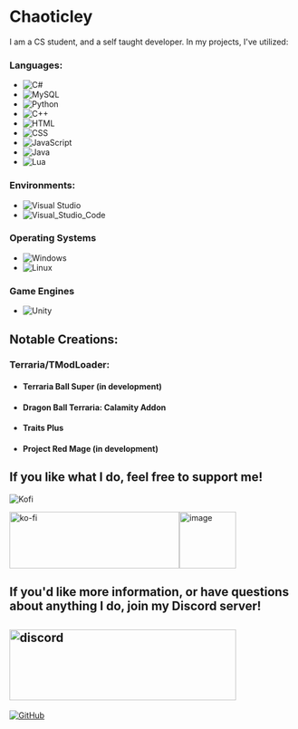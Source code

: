 # Chaoticley

I am a CS student, and a self taught developer.  In my projects, I've utilized:

### Languages:
- ![C#](https://img.shields.io/badge/C%23-873887?style=for-the-badge&logo=CSharp&logoColor=WHITE&logoWidth=20)
- ![MySQL](https://img.shields.io/badge/MySQL-00000F?style=for-the-badge&logo=mysql&logoColor=white)
- ![Python](https://img.shields.io/badge/Python-3776AB?style=for-the-badge&logo=Python&logoColor=white)
- ![C++](https://img.shields.io/badge/C%2B%2B-00599C?style=for-the-badge&logo=c%2B%2B&logoColor=white)
- ![HTML](https://img.shields.io/badge/HTML-239120?style=for-the-badge&logo=html5&logoColor=white)
- ![CSS](https://img.shields.io/badge/CSS-239120?&style=for-the-badge&logo=css3&logoColor=white)
- ![JavaScript](https://img.shields.io/badge/JavaScript-323330?style=for-the-badge&logo=javascript&logoColor=F7DF1E)
- ![Java](https://img.shields.io/badge/Java-ED8B00?style=for-the-badge&logo=openjdk&logoColor=white)
- ![Lua](https://img.shields.io/badge/Lua-2C2D72?style=for-the-badge&logo=lua&logoColor=white)

### Environments:
- ![Visual Studio](https://img.shields.io/badge/Visual_Studio-C994F7?style=for-the-badge&logo=visual-studio&logoColor=WHITE)
- ![Visual_Studio_Code](https://img.shields.io/badge/Visual%20Studio%20Code-007ACC?style=for-the-badge&logo=VisualStudioCode&logoColor=white)

### Operating Systems
- ![Windows](https://img.shields.io/badge/Windows%20CMD-0078D6?style=for-the-badge&logo=Windows&logoColor=white)
- ![Linux](https://img.shields.io/badge/Linux%20CMD-FCC624?style=for-the-badge&logo=Linux&logoColor=black)

### Game Engines
- ![Unity](https://img.shields.io/badge/Unity-000000?style=for-the-badge&logo=Unity&logoColor=white)

## Notable Creations:

### Terraria/TModLoader:
- #### Terraria Ball Super (in development)
- #### Dragon Ball Terraria: Calamity Addon
- #### Traits Plus
- #### Project Red Mage (in development)

## If you like what I do, feel free to support me!

![Kofi](https://img.shields.io/badge/Ko--fi-F16061?style=for-the-badge&logo=ko-fi&logoColor=white)
<div style="display: flex; align-items: center;">
    <a href="https://ko-fi.com/X8X2C6OO1">
        <img src="https://ko-fi.com/img/githubbutton_sm.svg?format=code" alt="ko-fi" style="width: 300px; height: 100px;" />
    </a>
    <a href="https://github.com/Chaoticley/Chaoticley/assets/116920211/29542f08-99cb-4d74-8e56-68836abc3b8a">
        <img src="https://github.com/Chaoticley/Chaoticley/assets/116920211/29542f08-99cb-4d74-8e56-68836abc3b8a" alt="image" style="width: 100px; height: 100px;" />
    </a>
</div>

## If you'd like more information, or have questions about anything I do, join my Discord server!

## [<img src="https://pbs.twimg.com/media/EjkzQwvWsAEUN3_?format=png&name=small" alt="discord" width="400" height="125"/>](https://discord.gg/terrariaballsuper)

[![GitHub](https://github-readme-stats-git-masterrstaa-rickstaa.vercel.app/api?username=chaoticley&theme=tokyonight&show_icons=true)](https://github.com/anuraghazra/github-readme-stats)
